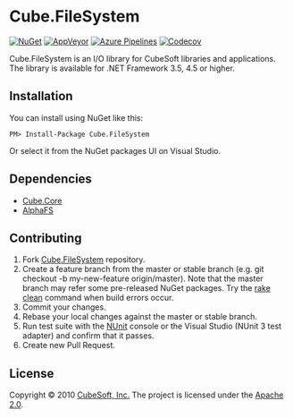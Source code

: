 Cube.FileSystem
====

[![NuGet](https://img.shields.io/nuget/v/Cube.FileSystem.svg)](https://www.nuget.org/packages/Cube.FileSystem/)
[![AppVeyor](https://ci.appveyor.com/api/projects/status/6exuqpkn7ct3a790?svg=true)](https://ci.appveyor.com/project/clown/cube-filesystem)
[![Azure Pipelines](https://dev.azure.com/cube-soft-jp/Cube.FileSystem/_apis/build/status/cube-soft.Cube.FileSystem?branchName=master)](https://dev.azure.com/cube-soft-jp/Cube.FileSystem/_build)
[![Codecov](https://codecov.io/gh/cube-soft/Cube.FileSystem/branch/master/graph/badge.svg)](https://codecov.io/gh/cube-soft/Cube.FileSystem)

Cube.FileSystem is an I/O library for CubeSoft libraries and applications.
The library is available for .NET Framework 3.5, 4.5 or higher.

## Installation

You can install using NuGet like this:

    PM> Install-Package Cube.FileSystem

Or select it from the NuGet packages UI on Visual Studio.

## Dependencies

* [Cube.Core](https://github.com/cube-soft/Cube.Core)
* [AlphaFS](https://alphafs.alphaleonis.com/)

## Contributing

1. Fork [Cube.FileSystem](https://github.com/cube-soft/Cube.FileSystem/fork) repository.
2. Create a feature branch from the master or stable branch (e.g. git checkout -b my-new-feature origin/master). Note that the master branch may refer some pre-released NuGet packages. Try the [rake clean](https://github.com/cube-soft/Cube.FileSystem/blob/master/Rakefile) command when build errors occur.
3. Commit your changes.
4. Rebase your local changes against the master or stable branch.
5. Run test suite with the [NUnit](https://nunit.org/) console or the Visual Studio (NUnit 3 test adapter) and confirm that it passes.
6. Create new Pull Request.

## License

Copyright © 2010 [CubeSoft, Inc.](https://www.cube-soft.jp/)
The project is licensed under the [Apache 2.0](https://github.com/cube-soft/Cube.FileSystem/blob/master/License.txt).
